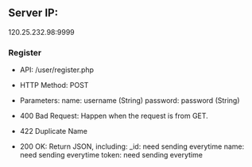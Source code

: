 ## Server IP:
120.25.232.98:9999

### Register

* API: /user/register.php
* HTTP Method: POST
* Parameters:
	name: username (String)
	password: password (String)

* 400 Bad Request:
	Happen when the request is from GET.

* 422 Duplicate Name

* 200 OK:
	Return JSON, including:
  		_id: need sending everytime
  		name: need sending everytime 
  		token: need sending everytime

